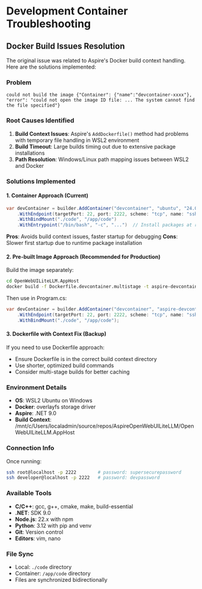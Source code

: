 # Development Container Troubleshooting

## Docker Build Issues Resolution

The original issue was related to Aspire's Docker build context handling. Here are the solutions implemented:

### Problem
```
could not build the image {"Container": {"name":"devcontainer-xxxx"}, "error": "could not open the image ID file: ... The system cannot find the file specified"}
```

### Root Causes Identified
1. **Build Context Issues**: Aspire's `AddDockerfile()` method had problems with temporary file handling in WSL2 environment
2. **Build Timeout**: Large builds timing out due to extensive package installations
3. **Path Resolution**: Windows/Linux path mapping issues between WSL2 and Docker

### Solutions Implemented

#### 1. Container Approach (Current)
```csharp
var devContainer = builder.AddContainer("devcontainer", "ubuntu", "24.04")
    .WithEndpoint(targetPort: 22, port: 2222, scheme: "tcp", name: "ssh")
    .WithBindMount("./code", "/app/code")
    .WithEntrypoint("/bin/bash", "-c", "...")  // Install packages at runtime
```

**Pros**: Avoids build context issues, faster startup for debugging
**Cons**: Slower first startup due to runtime package installation

#### 2. Pre-built Image Approach (Recommended for Production)

Build the image separately:
```bash
cd OpenWebUILiteLLM.AppHost
docker build -f Dockerfile.devcontainer.multistage -t aspire-devcontainer:latest .
```

Then use in Program.cs:
```csharp
var devContainer = builder.AddContainer("devcontainer", "aspire-devcontainer", "latest")
    .WithEndpoint(targetPort: 22, port: 2222, scheme: "tcp", name: "ssh")
    .WithBindMount("./code", "/app/code");
```

#### 3. Dockerfile with Context Fix (Backup)
If you need to use Dockerfile approach:
- Ensure Dockerfile is in the correct build context directory
- Use shorter, optimized build commands
- Consider multi-stage builds for better caching

### Environment Details
- **OS**: WSL2 Ubuntu on Windows
- **Docker**: overlayfs storage driver
- **Aspire**: .NET 9.0
- **Build Context**: /mnt/c/Users/localadmin/source/repos/AspireOpenWebUILiteLLM/OpenWebUILiteLLM.AppHost

### Connection Info
Once running:
```bash
ssh root@localhost -p 2222        # password: supersecurepassword
ssh developer@localhost -p 2222   # password: devpassword
```

### Available Tools
- **C/C++**: gcc, g++, cmake, make, build-essential
- **.NET**: SDK 9.0
- **Node.js**: 22.x with npm  
- **Python**: 3.12 with pip and venv
- **Git**: Version control
- **Editors**: vim, nano

### File Sync
- Local: `./code` directory
- Container: `/app/code` directory
- Files are synchronized bidirectionally